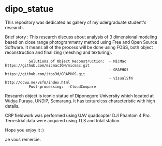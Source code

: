 # dipo_statue

This  repository was dedicated as gallery of my udergraduate student's research. 

Brief story :  This research discuss about analysis of 3 dimensional modeling based on close range photogrammetry method using Free and Open Source Software.
               It means all of the process will be done using FOSS, both object reconstruction and finalizing (meshing and texturing).
               
               Solutions of Object Reconstruction:  - MicMac https://github.com/micmacIGN/micmac.git
                                                    - GRAPHOS https://github.com/itos3d/GRAPHOS.git
                                                    - VisualSfm http://ccwu.me/vsfm/index.html    
               Post-processing:  -CloudCompare
Research object is iconic statue of Diponegoro University which located at Widya Puraya, UNDIP, Semarang. It has textureless characteristic with high details. 

CRP fieldwork was performed using UAV quadcopter DJI Phantom 4 Pro. 
Terrestrial data were acquired using TLS and total station.

Hope you enjoy it :)

Je vous remercie.
